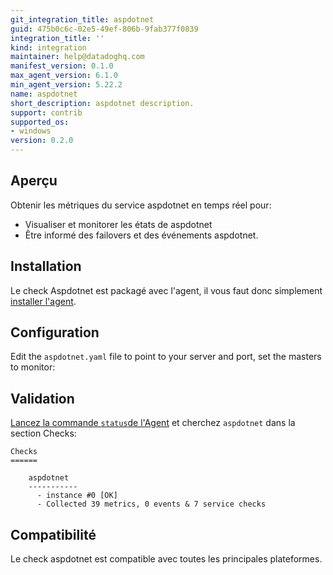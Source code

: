 ```yaml
---
git_integration_title: aspdotnet
guid: 475b0c6c-02e5-49ef-806b-9fab377f0839
integration_title: ''
kind: integration
maintainer: help@datadoghq.com
manifest_version: 0.1.0
max_agent_version: 6.1.0
min_agent_version: 5.22.2
name: aspdotnet
short_description: aspdotnet description.
support: contrib
supported_os:
- windows
version: 0.2.0
---
```




## Aperçu

Obtenir les métriques du service aspdotnet en temps réel pour:

* Visualiser et monitorer les états de aspdotnet
* Être informé des failovers et des événements aspdotnet.

## Installation

Le check Aspdotnet est packagé avec l'agent, il vous faut donc simplement [installer l'agent](https://app.datadoghq.com/account/settings#agent).

## Configuration

Edit the `aspdotnet.yaml` file to point to your server and port, set the masters to monitor:

## Validation

[Lancez la commande `status`de l'Agent](https://docs.datadoghq.com/agent/faq/agent-commands/#agent-status-and-information) et cherchez `aspdotnet` dans la section Checks:

    Checks
    ======

        aspdotnet
        -----------
          - instance #0 [OK]
          - Collected 39 metrics, 0 events & 7 service checks

## Compatibilité

Le check aspdotnet est compatible avec toutes les principales plateformes.

